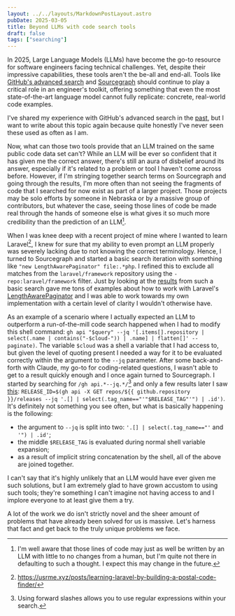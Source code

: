 ```yaml
---
layout: ../../layouts/MarkdownPostLayout.astro
pubDate: 2025-03-05
title: Beyond LLMs with code search tools
draft: false
tags: ["searching"]
---
```

In 2025, Large Language Models (LLMs) have become the go-to resource for software engineers facing technical challenges. Yet, despite their impressive capabilities, these tools aren't the be-all and end-all. Tools like [GitHub's advanced search](https://github.com/search/advanced) and [Sourcegraph](https://sourcegraph.com/search) should continue to play a critical role in an engineer's toolkit, offering something that even the most state-of-the-art language model cannot fully replicate: concrete, real-world code examples.

I've shared my experience with GitHub's advanced search in the [past](https://usrme.xyz/tils/githubs-advanced-search-is-still-great/), but I want to write about this topic again because quite honestly I've never seen these used as often as I am.

Now, what can those two tools provide that an LLM trained on the same public code data set can't? While an LLM will be ever so confident that it has given me the correct answer, there's still an aura of disbelief around its answer, especially if it's related to a problem or tool I haven't come across before. However, if I'm stringing together search terms on Sourcegraph and going through the results, I'm more often than not seeing the fragments of code that I searched for now exist as part of a larger project. Those projects may be solo efforts by someone in Nebraska or by a massive group of contributors, but whatever the case, seeing those lines of code be made real through the hands of someone else is what gives it so much more credibility than the prediction of an LLM[^1].

When I was knee deep with a recent project of mine where I wanted to learn Laravel[^2], I knew for sure that my ability to even prompt an LLM properly was severely lacking due to not knowing the correct terminology. Hence, I turned to Sourcegraph and started a basic search iteration with something like `"new LengthAwarePaginator" file:.*php`. I refined this to exclude all matches from the `laravel/framework` repository using the `-repo:laravel/framework` filter. Just by looking at the [results](https://sourcegraph.com/search?q=%22new+LengthAwarePaginator%22+file:.*php+-repo:laravel/framework&patternType=keyword&sm=0) from such a basic search gave me tons of examples about how to work with Laravel's [LengthAwarePaginator](https://laravel.com/docs/12.x/pagination) and I was able to work towards my own implementation with a certain level of clarity I wouldn't otherwise have.

As an example of a scenario where I actually expected an LLM to outperform a run-of-the-mill code search happened when I had to modify this shell command: `gh api "$query" --jq '[.items[].repository | select(.name | contains("-$cloud-")) | .name] | flatten[]' --paginate)`. The variable `$cloud` was a shell a variable that I had access to, but given the level of quoting present I needed a way for it to be evaluated correctly within the argument to the `--jq` parameter. After some back-and-forth with Claude, my go-to for coding-related questions, I wasn't able to get to a result quickly enough and I once again turned to Sourcegraph. I started by searching for `/gh api.*--jq.*/`[^3] and only a few results later I saw [this](https://sourcegraph.com/github.com/go-kod/kod/-/blob/.github/workflows/release.yml?L45-47): `RELEASE_ID=$(gh api -X GET repos/${{ github.repository }}/releases --jq '.[] | select(.tag_name=="'"$RELEASE_TAG"'") | .id')`. It's definitely not something you see often, but what is basically happening is the following:

* the argument to `--jq` is split into two: `'.[] | select(.tag_name=="'` and `'") | .id'`;
* the middle `$RELEASE_TAG` is evaluated during normal shell variable expansion;
* as a result of implicit string concatenation by the shell, all of the above are joined together.

I can't say that it's highly unlikely that an LLM would have ever given me such solutions, but I am extremely glad to have grown accustom to using such tools; they're something I can't imagine not having access to and I implore everyone to at least give them a try.

A lot of the work we do isn't strictly novel and the sheer amount of problems that have already been solved for us is massive. Let's harness that fact and get back to the truly unique problems we face.

[^1]: I'm well aware that those lines of code may just as well be written by an LLM with little to no changes from a human, but I'm quite not there in defaulting to such a thought. I expect this may change in the future.
[^2]: <https://usrme.xyz/posts/learning-laravel-by-building-a-postal-code-finder/>
[^3]: Using forward slashes allows you to use regular expressions within your search.
